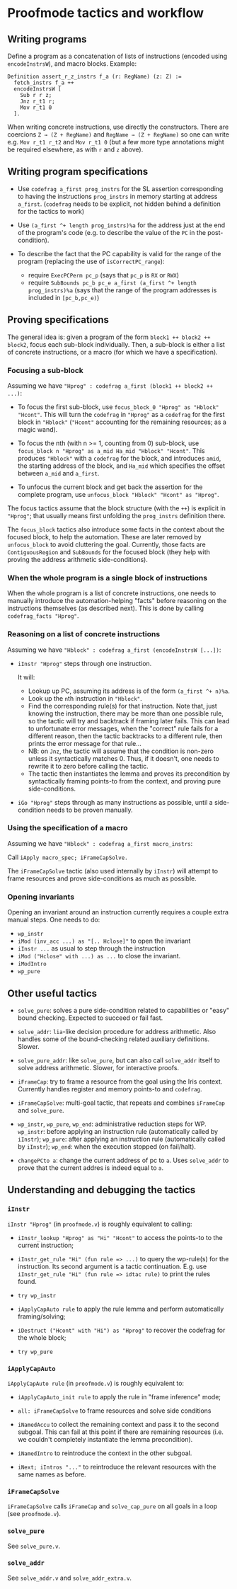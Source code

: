 # Proofmode tactics and workflow

## Writing programs

Define a program as a concatenation of lists of instructions (encoded using
`encodeInstrsW`), and macro blocks. Example:

```coq
Definition assert_r_z_instrs f_a (r: RegName) (z: Z) :=
  fetch_instrs f_a ++
  encodeInstrsW [
    Sub r r z;
    Jnz r_t1 r;
    Mov r_t1 0
  ].
```

When writing concrete instructions, use directly the constructors. There are
coercions `Z → (Z + RegName)` and `RegName → (Z + RegName)` so one can write
e.g. `Mov r_t1 r_t2` and `Mov r_t1 0` (but a few more type annotations might be
required elsewhere, as with `r` and `z` above).

## Writing program specifications

- Use `codefrag a_first prog_instrs` for the SL assertion corresponding to
  having the instructions `prog_instrs` in memory starting at address `a_first`.
  (`codefrag` needs to be explicit, not hidden behind a definition for the
  tactics to work)

- Use `(a_first ^+ length prog_instrs)%a` for the address just at the end of the
  program's code (e.g. to describe the value of the `PC` in the post-condition).

- To describe the fact that the PC capability is valid for the range of the
  program (replacing the use of `isCorrectPC_range`):
  + require `ExecPCPerm pc_p` (says that `pc_p` is `RX` or `RWX`)
  + require `SubBounds pc_b pc_e a_first (a_first ^+ length prog_instrs)%a`
    (says that the range of the program addresses is included in `[pc_b,pc_e)`)

## Proving specifications

The general idea is: given a program of the form `block1 ++ block2 ++ block2`,
focus each sub-block individually. Then, a sub-block is either a list of
concrete instructions, or a macro (for which we have a specification).

### Focusing a sub-block

Assuming we have `"Hprog" : codefrag a_first (block1 ++ block2 ++ ...)`:

- To focus the first sub-block, use `focus_block_0 "Hprog" as "Hblock" "Hcont"`.
  This will turn the `codefrag` in `"Hprog"` as a `codefrag` for the first block
  in `"Hblock"` (`"Hcont"` accounting for the remaining resources; as a magic
  wand).

- To focus the nth (with n >= 1, counting from 0) sub-block, use `focus_block n
  "Hprog" as a_mid Ha_mid "Hblock" "Hcont"`. This produces `"Hblock"` with a
  `codefrag` for the block, and introduces `amid`, the starting address of the
  block, and `Ha_mid` which specifies the offset between `a_mid` and `a_first`.

- To unfocus the current block and get back the assertion for the complete
  program, use `unfocus_block "Hblock" "Hcont" as "Hprog"`.

The focus tactics assume that the block structure (with the `++`) is explicit in
`"Hprog"`; that usually means first unfolding the `prog_instrs` definition
there.

The `focus_block` tactics also introduce some facts in the context about the
focused block, to help the automation. These are later removed by
`unfocus_block` to avoid cluttering the goal. Currently, those facts are
`ContiguousRegion` and `SubBounds` for the focused block (they help with proving
the address arithmetic side-conditions).

### When the whole program is a single block of instructions

When the whole program is a list of concrete instructions, one needs to manually
introduce the automation-helping "facts" before reasoning on the instructions
themselves (as described next). This is done by calling `codefrag_facts
"Hprog"`.

### Reasoning on a list of concrete instructions

Assuming we have `"Hblock" : codefrag a_first (encodeInstrsW [...])`:

- `iInstr "Hprog"` steps through one instruction.
 
  It will:
  + Lookup up PC, assuming its address is of the form `(a_first ^+ n)%a`.
  + Look up the `n`th instruction in `"Hblock"`.
  + Find the corresponding rule(s) for that instruction. Note that, just knowing
    the instruction, there may be more than one possible rule, so the tactic
    will try and backtrack if framing later fails. This can lead to unfortunate
    error messages, when the "correct" rule fails for a different reason, then
    the tactic backtracks to a different rule, then prints the error message for
    that rule…
  + NB: on `Jnz`, the tactic will assume that the condition is non-zero unless
    it syntactically matches 0. Thus, if it doesn't, one needs to rewrite it to
    zero before calling the tactic.
  + The tactic then instantiates the lemma and proves its precondition by
    syntactically framing points-to from the context, and proving pure
    side-conditions.

- `iGo "Hprog"` steps through as many instructions as possible, until a
  side-condition needs to be proven manually.

### Using the specification of a macro

Assuming we have `"Hblock" : codefrag a_first macro_instrs`:

Call `iApply macro_spec; iFrameCapSolve.`

The `iFrameCapSolve` tactic (also used internally by `iInstr`) will attempt to
frame resources and prove side-conditions as much as possible.

### Opening invariants

Opening an invariant around an instruction currently requires a couple extra
manual steps. One needs to do:

- `wp_instr`
- `iMod (inv_acc ...) as "[.. Hclose]"` to open the invariant
- `iInstr ...` as usual to step through the instruction
- `iMod ("Hclose" with ...) as ...` to close the invariant.
- `iModIntro`
- `wp_pure`

## Other useful tactics

- `solve_pure`: solves a pure side-condition related to capabilities or "easy"
    bound checking. Expected to succeed or fail fast.

- `solve_addr`: `lia`-like decision procedure for address arithmetic. Also
  handles some of the bound-checking related auxiliary definitions. Slower.

- `solve_pure_addr`: like `solve_pure`, but can also call `solve_addr` itself to
  solve address arithmetic. Slower, for interactive proofs.

- `iFrameCap`: try to frame a resource from the goal using the Iris context.
  Currently handles register and memory points-to and `codefrag`.

- `iFrameCapSolve`: multi-goal tactic, that repeats and combines `iFrameCap` and
  `solve_pure`.

- `wp_instr`, `wp_pure`, `wp_end`: administrative reduction steps for WP.
  `wp_instr`: before applying an instruction rule (automatically called by
  `iInstr`); `wp_pure`: after applying an instruction rule (automatically called
   by `iInstr`); `wp_end`: when the execution stopped (on fail/halt).

- `changePCto a`: change the current address of pc to `a`. Uses `solve_addr` to
  prove that the current addres is indeed equal to `a`.


## Understanding and debugging the tactics

### `iInstr`

`iInstr "Hprog"` (in `proofmode.v`) is roughly equivalent to calling:

- `iInstr_lookup "Hprog" as "Hi" "Hcont"` to access the points-to to the
  current instruction;
  
- `iInstr_get_rule "Hi" (fun rule => ...)` to query the wp-rule(s) for the
  instruction. Its second argument is a tactic continuation. E.g. use
  `iInstr_get_rule "Hi" (fun rule => idtac rule)` to print the rules found.

- `try wp_instr`
  
- `iApplyCapAuto rule` to apply the rule lemma and perform automatically
  framing/solving;
  
- `iDestruct ("Hcont" with "Hi") as "Hprog"` to recover the codefrag for the
  whole block;
  
- `try wp_pure`


### `iApplyCapAuto`

`iApplyCapAuto rule` (in `proofmode.v`) is roughly equivalent to:

- `iApplyCapAuto_init rule` to apply the rule in "frame inference" mode;
  
- `all: iFrameCapSolve` to frame resources and solve side conditions
  
- `iNamedAccu` to collect the remaining context and pass it to the second
  subgoal. This can fail at this point if there are remaining resources
  (i.e. we couldn't completely instantiate the lemma precondition).

- `iNamedIntro` to reintroduce the context in the other subgoal.

- `iNext; iIntros "..."` to reintroduce the relevant resources with the
  same names as before.


### `iFrameCapSolve`

`iFrameCapSolve` calls `iFrameCap` and `solve_cap_pure` on all goals in a
loop (see `proofmode.v`).


### `solve_pure`

See `solve_pure.v`.


### `solve_addr`

See `solve_addr.v` and `solve_addr_extra.v`.
